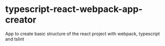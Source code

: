 # typescript-react-webpack-app-creator
App to create basic structure of the react project with webpack, typescript and tslint
